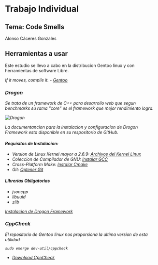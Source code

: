 # Trabajo Individual

## Tema: Code Smells

Alonso Cáceres Gonzales

## Herramientas a usar

Este estudio se llevo a cabo en la distribucion Gentoo linux y con herramientas de software Libre.

<em>If it moves, compile it.<em> - [Gentoo](https://www.gentoo.org/)

### Drogon

Se trata de un framework de C++ para desarrollo web que segun benchmarks su rama "core" es el framework que mejor rendimiento logra.

![Drogon](https://github.com/DarkShadow76/ArquiSoft-Grupo1/blob/master/trabajoIndividual/AlonsoCaceres/benchmark.png)

La documentancion para la instalacion y configuracion de Drogon Framework esta disponible en su respositorio de GitHub.

#### Requisitos de Instalacion:

- Version de Linux Kernel mayor a 2.6.9: [Archivos del Kernel Linux](https://www.kernel.org/)
- Coleccion de Compilador de GNU: [Instalar GCC](https://gcc.gnu.org/)
- Cross-Platform Make: [Instalar Cmake](https://github.com/drogonframework/drogon/wiki/ENG-02-Installation)
- Git: [Optener Git](https://git-scm.com/)

#### Librerias Obligatorias
 
- jsoncpp
- libuuid
- zlib

[Instalacion de Drogon Framework](https://github.com/drogonframework/drogon/wiki/ENG-02-Installation)

### CppCheck

El repositorio de Gentoo linux nos proporsiona la ultima version de esta utilidad

```shell
sudo emerge dev-util/cppcheck
```

- [Download CppCheck](https://cppcheck.sourceforge.io/)